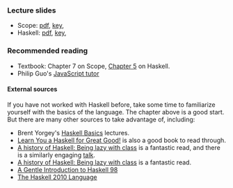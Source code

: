 ### Lecture slides

* Scope: [pdf](slides/scope.pdf), [key](slides/scope.key),
* Haskell: [pdf](slides/hs-nutshell.pdf), [key](slides/hs-nutshell.key),

### Recommended reading

- Textbook: Chapter 7 on Scope, [Chapter 5](readings/haskell.pdf) on Haskell.
- Philip Guo's [JavaScript tutor](http://pythontutor.com/javascript.html)

#### External sources

If you have not worked with Haskell before, take some time to familiarize
yourself with the basics of the language. The chapter above is a good start.
But there are many other sources to take advantage of, including:

- Brent Yorgey's [Haskell Basics](https://www.schoolofhaskell.com/school/starting-with-haskell/introduction-to-haskell/1-haskell-basics) lectures.
- [Learn You a Haskell for Great Good!](http://learnyouahaskell.com/) is also a good book to read through.
- [A history of Haskell: Being lazy with class](http://dl.acm.org/citation.cfm?doid=1238844.1238856) is a fantastic read, and there is a similarly engaging [talk](https://www.youtube.com/watch?v=06x8Wf2r2Mc). 
- [A history of Haskell: Being lazy with class](http://dl.acm.org/citation.cfm?doid=1238844.1238856) is a fantastic read. 
- [A Gentle Introduction to Haskell 98](https://www.haskell.org/tutorial/index.html) 
- [The Haskell 2010 Language](https://www.haskell.org/onlinereport/haskell2010/haskellpa1.html)
